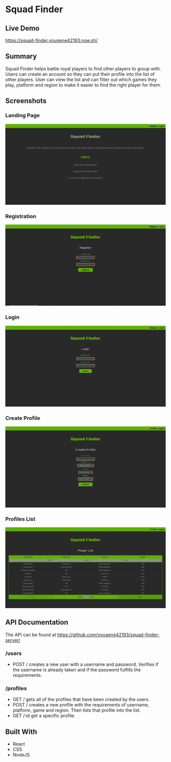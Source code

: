 # Squad Finder
## Live Demo
https://squad-finder.yougene42193.now.sh/
## Summary
Squad Finder helps battle royal players to find other players to group with. Users can create an account so they can put their profile into the list of other players. User can view the list and can filter out which games they play, platform and region to make it easier to find the right player for them.
## Screenshots
### Landing Page
![landing-page](screenshots/landing-page.JPG)
### Registration
![registration](screenshots/registration-page.JPG)
### Login
![login](screenshots/login-page.JPG)
### Create Profile
![create-profile](screenshots/create-profile.JPG)
### Profiles List
![profile-list](screenshots/player-list.JPG)
## API Documentation
The API can be found at https://github.com/yougene42193/squad-finder-server/
### /users 
* POST / creates a new user with a username and password. Verifies if the username is already taken and if the password fulfills the requirements.
### /profiles
* GET / gets all of the profiles that have been created by the users.
* POST / creates a new profile with the requirements of username, platform, game and region. Then lists that profile into the list.
* GET /:id get a specific profile.
## Built With
* React
* CSS
* NodeJS
